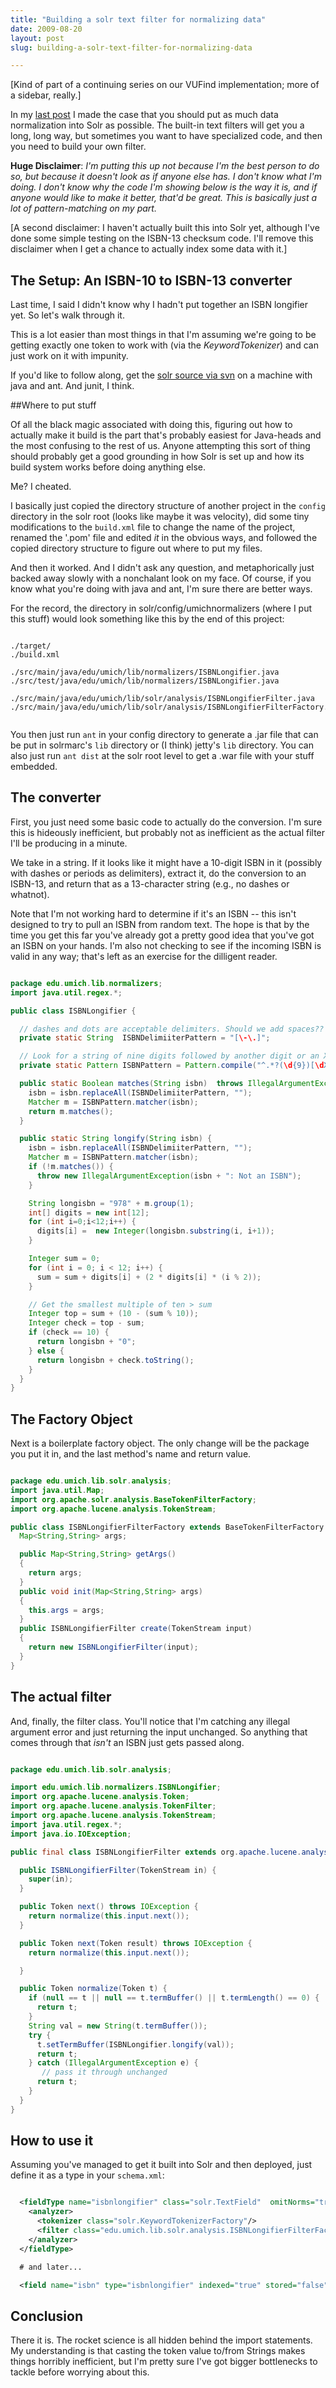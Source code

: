 ```yaml
---
title: "Building a solr text filter for normalizing data"
date: 2009-08-20
layout: post
slug: building-a-solr-text-filter-for-normalizing-data

---
```


[Kind of part of a continuing series on our VUFind implementation; more of a sidebar, really.]

In my [last post](http://robotlibrarian.billdueber.com/easy-solr-types-for-library-data/) I made the case that you should put as much data normalization into Solr as possible. The built-in text filters will get you a long, long way, but sometimes you want to have specialized code, and then you need to build your own filter.

**Huge Disclaimer**: _I'm putting this up not because I'm the best person to do so, but because it doesn't look as if anyone else has. I don't know what I'm doing. I don't know why the code I'm showing below is the way it is, and if anyone would like to make it better, that'd be great. This is basically just a lot of pattern-matching on my part._

[A second disclaimer: I haven't actually built this into Solr yet, although I've done some simple testing on the ISBN-13 checksum code.  I'll remove this disclaimer when I get a chance to actually index some data with it.]

## The Setup: An ISBN-10 to ISBN-13 converter

Last time, I said I didn't know why I hadn't put together an ISBN longifier yet. So let's walk through it.

This is a lot easier than most things in that I'm assuming we're going to be getting exactly one token
to work with (via the _KeywordTokenizer_) and can just work on it with impunity.

If you'd like to follow along, get the [solr source via svn](http://svn.apache.org/repos/asf/lucene/solr/trunk) on a machine
with java and ant. And junit, I think.

##Where to put stuff

Of all the black magic associated with doing this, figuring out how to actually make it build is the part that's probably easiest for Java-heads and the most confusing to the rest of us. Anyone attempting this sort of thing should probably get a good grounding in how Solr is set up and how its build system works before doing anything else.

Me? I cheated.

I basically just copied the directory structure of another project in the `config` directory in the solr root (looks like maybe it was velocity), did some tiny modifications to the `build.xml` file to change the name of the project, renamed the '.pom' file and edited *it* in the obvious ways, and followed the copied directory structure to figure out where to put my files.

And then it worked. And I didn't ask any question, and metaphorically just backed away slowly with a nonchalant look on my face. Of course, if you know what you're doing with java and ant, I'm sure there are better ways.

For the record, the directory in solr/config/umichnormalizers (where I put this stuff) would look something like this by the end of this project:


~~~

./target/
./build.xml

./src/main/java/edu/umich/lib/normalizers/ISBNLongifier.java
./src/test/java/edu/umich/lib/normalizers/ISBNLongifier.java

./src/main/java/edu/umich/lib/solr/analysis/ISBNLongifierFilter.java
./src/main/java/edu/umich/lib/solr/analysis/ISBNLongifierFilterFactory.java


~~~~


You then just run `ant` in your config directory to generate a .jar file that can be put in solrmarc's `lib` directory or (I think) jetty's `lib` directory. You can also just run `ant dist` at the solr root level to get a .war file with your stuff embedded.

## The converter


First, you just need some basic code to actually do the conversion. I'm sure this is hideously inefficient, but probably not as inefficient as the actual filter I'll be producing in a minute.

We take in a string. If it looks like it might have a 10-digit ISBN in it (possibly with dashes or periods as delimiters), extract it, do the conversion to an ISBN-13, and return that as a 13-character string (e.g., no dashes or whatnot).

Note that I'm not working hard to determine if it's an ISBN -- this isn't designed to try to pull an ISBN from random text. The hope is that by the time you get this far you've already got a pretty good idea that you've got an ISBN on your hands. I'm also not checking to see if the incoming ISBN is valid in any way; that's left as an exercise for the dilligent reader.


~~~java

package edu.umich.lib.normalizers;
import java.util.regex.*;

public class ISBNLongifier {

  // dashes and dots are acceptable delimiters. Should we add spaces??
  private static String  ISBNDelimiiterPattern = "[\-\.]";

  // Look for a string of nine digits followed by another digit or an X
  private static Pattern ISBNPattern = Pattern.compile("^.*?(\d{9})[\dXx].*$");

  public static Boolean matches(String isbn)  throws IllegalArgumentException {
    isbn = isbn.replaceAll(ISBNDelimiiterPattern, "");
    Matcher m = ISBNPattern.matcher(isbn);
    return m.matches();
  }

  public static String longify(String isbn) {
    isbn = isbn.replaceAll(ISBNDelimiiterPattern, "");
    Matcher m = ISBNPattern.matcher(isbn);
    if (!m.matches()) {
      throw new IllegalArgumentException(isbn + ": Not an ISBN");
    }

    String longisbn = "978" + m.group(1);
    int[] digits = new int[12];
    for (int i=0;i<12;i++) {
      digits[i] =  new Integer(longisbn.substring(i, i+1));
    }

    Integer sum = 0;
    for (int i = 0; i < 12; i++) {
      sum = sum + digits[i] + (2 * digits[i] * (i % 2));
    }

    // Get the smallest multiple of ten > sum
    Integer top = sum + (10 - (sum % 10));
    Integer check = top - sum;
    if (check == 10) {
      return longisbn + "0";
    } else {
      return longisbn + check.toString();
    }
  }
}

~~~

The Factory Object
------------------

Next is a boilerplate factory object. The only change will be the package you put it in, and the last method's name and return value.


~~~java

package edu.umich.lib.solr.analysis;
import java.util.Map;
import org.apache.solr.analysis.BaseTokenFilterFactory;
import org.apache.lucene.analysis.TokenStream;

public class ISBNLongifierFilterFactory extends BaseTokenFilterFactory {
  Map<String,String> args;

  public Map<String,String> getArgs()
  {
    return args;
  }
  public void init(Map<String,String> args)
  {
    this.args = args;
  }
  public ISBNLongifierFilter create(TokenStream input)
  {
    return new ISBNLongifierFilter(input);
  }
}


~~~


## The actual filter

And, finally, the filter class. You'll notice that I'm catching any illegal argument error and just returning the input unchanged. So anything that comes through that *isn't* an ISBN just gets passed along.


~~~java

package edu.umich.lib.solr.analysis;

import edu.umich.lib.normalizers.ISBNLongifier;
import org.apache.lucene.analysis.Token;
import org.apache.lucene.analysis.TokenFilter;
import org.apache.lucene.analysis.TokenStream;
import java.util.regex.*;
import java.io.IOException;

public final class ISBNLongifierFilter extends org.apache.lucene.analysis.TokenFilter {

  public ISBNLongifierFilter(TokenStream in) {
    super(in);
  }

  public Token next() throws IOException {
    return normalize(this.input.next());
  }

  public Token next(Token result) throws IOException {
    return normalize(this.input.next());

  }

  public Token normalize(Token t) {
    if (null == t || null == t.termBuffer() || t.termLength() == 0) {
      return t;
    }
    String val = new String(t.termBuffer());
    try {
      t.setTermBuffer(ISBNLongifier.longify(val));
      return t;
    } catch (IllegalArgumentException e) {
       // pass it through unchanged
      return t;
    }
  }
}

~~~

## How to use it

Assuming you've managed to get it built into Solr and then deployed, just define it as a type in your `schema.xml`:


~~~xml

  <fieldType name="isbnlongifier" class="solr.TextField"  omitNorms="true">
    <analyzer>
      <tokenizer class="solr.KeywordTokenizerFactory"/>
      <filter class="edu.umich.lib.solr.analysis.ISBNLongifierFilterFactory"/>
    </analyzer>
  </fieldType>

  # and later...

  <field name="isbn" type="isbnlongifier" indexed="true" stored="false" multiValued="true"/>

~~~

## Conclusion

There it is. The rocket science is all hidden behind the import statements. My understanding is that casting the token value to/from Strings makes things horribly inefficient, but I'm pretty sure I've got bigger bottlenecks to tackle before worrying about this.

